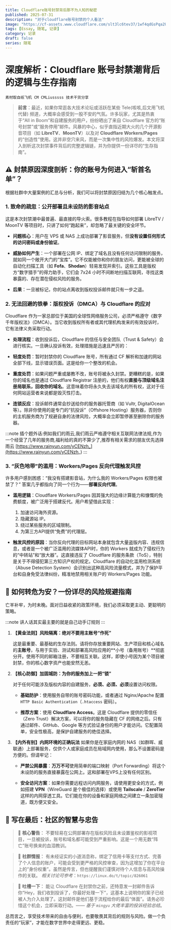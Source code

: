 ```yaml
---
title: Cloudflare账号封禁背后那不为人知的秘密
published: 2025-07-31
description: "对于cloudflare账号封禁的个人看法"
image: "https://cf-assets.www.cloudflare.com/slt3lc6tev37/1wf4qdGsPqa2UUSEoa4Yyg/3250a65f210bbb7062ab4dd9a9bdf213/logo-cloudflare-dark.svg"
tags: [Essay, 随笔, 记录]
category: 记录
draft: false
series: 随笔
---
```


# 深度解析：Cloudflare 账号封禁潮背后的逻辑与生存指南

`素材取自纸飞机 CM CMLiusssss 技术干货分享`

> **前言**：最近，如果你常逛各大技术论坛或活跃在某些 Tele(咳咳,后文用飞机代替) 频道，大概率会感受到一股不安的气氛。许多玩家，尤其是热衷于“All in Boom”和自建服务的用户，纷纷晒出了来自 Cloudflare 官方的“账号封禁”或“服务停用”邮件。风暴的中心，似乎直指近期大火的几个开源影音项目（如 **LibreTV**、**MoonTV**）以及对 **Cloudflare Workers/Pages** 的“创造性”使用。这并非空穴来风，而是一次集中性的风险爆发。本文将深入剖析这次封禁事件背后的完整逻辑链，并为你提供一份详尽的“生存指南”。

## ⚠️ 封禁原因深度剖析：你的账号为何进入“斩首名单”？

根据社群中大量案例的汇总与分析，我们可以将封禁原因归结为几个核心触发点。

### 1. 致命的疏忽：公开部署且未设防的影音站点

这是本次封禁潮中最普遍、最直接的导火索。很多教程在指导如何部署 LibreTV / MoonTV 等项目时，只讲了如何“跑起来”，却忽略了最关键的安全环节。

*   **问题核心**：用户在 VPS 或 NAS 上成功部署了影音服务，但**没有设置任何形式的访问密码或身份验证**。

*   **威胁如何产生**：一个部署在公网 IP、绑定了域名且没有任何访问限制的服务，就如同一个敞开大门的“宝库”。它不仅能被你和你的朋友访问，更能被全球的自动化扫描工具（如 **Fofa**、**Shodan**）轻易发现并索引。这些工具是版权方“数字猎手”的得力助手，它们会 7x24 小时不间断地扫描互联网，寻找这类暴露的、存在潜在侵权风险的服务。

*   **后果**：一旦被标记，你的站点离收到版权投诉邮件就只有一步之遥。

### 2. 无法回避的铁拳：版权投诉（DMCA）与 Cloudflare 的应对

Cloudflare 作为一家总部位于美国的全球性网络服务公司，必须严格遵守《数字千年版权法》（DMCA）。当它收到版权所有者或其代理机构发来的有效投诉时，它有法律义务采取行动。

*   **处理流程**：收到投诉后，Cloudflare 的信任与安全团队（Trust & Safety）会进行核实。一旦确认投诉有效，处理措施是迅速且严厉的：

*   **轻度处罚**：暂时封禁你的 Cloudflare 账号，所有通过 CF 解析和加速的网站全部下线，显示错误页面。这是给你一个整改的机会。
    
*   **重度处罚**：如果问题严重或屡教不改，账号将被永久封禁。更糟糕的是，如果你的域名也是通过 Cloudflare Registrar 注册的，他们有权**直接与顶级域名注册局联系，回收你的域名**。这意味着你将永久失去该域名的所有权，这对于任何网站运营者来说都是毁灭性打击。
    
*   **连锁反应**：投诉邮件通常会抄送给你的服务器托管商（如 Vultr, DigitalOcean 等）。除非你使用的是专门的“抗投诉”（Offshore Hosting）服务器，否则你的主机服务商为了规避自身的法律风险，大概率会立即暂停甚至删除你的服务器。

:::note
插个题外话:例如我们的雨云,我们雨云严格遵守相关互联网法律法规,作为一个经营了几年的服务商,福利给的真的不算少了,推荐有相关需求的朋友优先选择 雨云 [https://www.rainyun.com/yCENzh_](https://www.rainyun.com/yCENzh_)
:::

### 3. “灰色地带”的滥用：Workers/Pages 反向代理触发风控

许多用户感到困惑：“我没有搭建影音站，为什么我的 Workers/Pages 权限也被禁了？” 答案几乎都指向了同一个行为——**部署反向代理**。

*   **滥用逻辑**：Cloudflare Workers/Pages 因其强大的边缘计算能力和慷慨的免费额度，被广泛用于搭建反代。用户希望借此实现：

    1.  加速访问海外资源。
    2.  隐藏源站 IP。
    3.  绕过某些服务的区域限制。
    4.  为第三方API提供“免费”的代理层。
    
*   **触发风控的原因**：当你反向代理的目标网站本身就包含大量盗版内容、违规信息，或者是一个被广泛滥用的流媒体API时，你的 Workers 就成为了侵权行为的“中转站”和“放大器”。这直接违反了 Cloudflare 的服务条款（ToS），特别是关于不得侵犯第三方知识产权的规定。Cloudflare 的自动化滥用检测系统（Abuse Detection System）会识别出这种高风险流量模式，并为了保护平台和自身免受法律纠纷，精准地禁用相关账户的 Workers/Pages 功能。

## 🚀 如何转危为安？一份详尽的风险规避指南

亡羊补牢，为时未晚。面对日益收紧的政策环境，我们必须采取更主动、更聪明的策略。

:::note
讲人话其实最主要的就是自己动手订规则
:::

1.  **【黄金法则】风险隔离：绝对不要用主账号“作死”**

    这是最重要、最基础的生存法则。请将你存放重要网站、生产项目和核心域名的**主账号**，与用于实验、测试和部署高风险应用的**小号（备用账号）**彻底分开。使用不同的邮箱注册，不要相互关联。这样，即使小号因为某个项目被封禁，你的核心数字资产也能安然无恙。

2.  **【核心防御】加固城防：为你的服务加上一把“锁”**

    对于任何可能涉及版权内容的自建服务，**必须、必须、必须**设置访问权限。
    
    *   **基础防护**：使用服务自带的账号密码功能，或者通过 Nginx/Apache 配置 `HTTP Basic Authentication`（`.htaccess` 密码）。
    
    *   **推荐方案**：使用 **Cloudflare Access**。这是 Cloudflare 提供的零信任（Zero Trust）解决方案，可以将你的服务隐藏在 CF 的网络之后。只有通过邮件、GitHub、Google 等方式验证身份的用户才能访问。它配置简单，安全性极高，是保护自建服务的绝佳选择。

3.  **【内外有别】内网环境的正确玩法**
    如果你是在家庭内网的 NAS（如群晖、威联通）上部署服务，仅供个人或家庭成员在局域网内使用，那么不设置密码是方便的。但请牢记：
    *   **严禁公网暴露**：**万万不可**使用简单的端口映射（Port Forwarding）将这个未设防的服务直接暴露在公网上。这和部署在VPS上没有任何区别。
    
    *   **安全访问方案**：如果你需要远程访问内网服务，请使用更安全的方式，例如搭建 **VPN**（WireGuard 是个极佳的选择）或使用 **Tailscale** / **ZeroTier** 这样的内网穿透工具。它们能在你的设备和家庭网络之间建立一条加密隧道，既方便又安全。

## 📌 写在最后：社区的智慧与忠告

> 🚨 **核心警告**：
> 不要轻易在公网部署存在版权风险且未设置鉴权的影视项目，一旦被投诉，账号和域名都可能受到严重影响。这是一个用无数“阵亡”账号换来的血泪教训。

> 🔗 **社群情报**：
> 有未经证实的小道消息称，绑定了信用卡等支付方式、完善了个人信息的账户，可能会受到更严格的风控审查，因为这增加了你在平台上的“身份权重”。虽然是传言，但也提醒我们谨慎对待个人信息与高风险操作的关联。
> *相关讨论可参考*：`https://linux.do/t/topic/826061`

> 🤡 **吐槽一下**：
> 能让 Cloudflare 在封禁你之前，还特意发一封邮件告诉你“Hey，我们收到投诉了，你最好处理一下”，这基本上说明你的案子已经被人为介入处理了。这封邮件是他们基于流程给你的最后“体面”。请务必珍惜这个机会，立即采取行动。—— *基于 `mingyu` 大佬丰富的投诉经验总结*。

总而言之，享受技术带来的自由与便利，也要敬畏其背后的规则与风险。做一个负责任的“玩家”，才能在数字世界中走得更远、更稳。